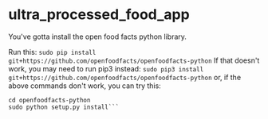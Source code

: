 # ultra_processed_food_app


You've gotta install the open food facts python library. 

Run this:
```sudo pip install git+https://github.com/openfoodfacts/openfoodfacts-python```
If that doesn't work, you may need to run pip3 instead:
```sudo pip3 install git+https://github.com/openfoodfacts/openfoodfacts-python```
or, if the above commands don't work, you can try this:
```git clone https://github.com/openfoodfacts/openfoodfacts-python
cd openfoodfacts-python
sudo python setup.py install```
